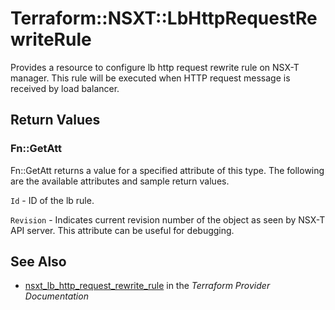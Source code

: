 # Terraform::NSXT::LbHttpRequestRewriteRule

Provides a resource to configure lb http request rewrite rule on NSX-T manager. This rule will be executed when HTTP request message is received by load balancer.

## Return Values

### Fn::GetAtt

Fn::GetAtt returns a value for a specified attribute of this type. The following are the available attributes and sample return values.

`Id` - ID of the lb rule.

`Revision` - Indicates current revision number of the object as seen by NSX-T API server. This attribute can be useful for debugging.

## See Also

* [nsxt_lb_http_request_rewrite_rule](https://www.terraform.io/docs/providers/nsxt/r/lb_http_request_rewrite_rule.html) in the _Terraform Provider Documentation_